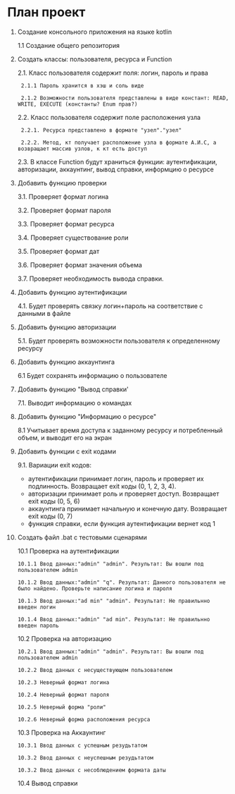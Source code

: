 # План проект<br>

1. Создание консольного приложения на языке kotlin
	
	1.1 Создание общего репозитория 

2. Создать классы: пользователя, ресурса и Function 

	2.1. Класс пользователя содержит поля: логин, пароль и права

		2.1.1 Пароль хранится в хэш и соль виде
		
		2.1.2 Возможности пользователя представлены в виде констант: READ, WRITE, EXECUTE (константы? Enum прав?)

	2.2. Класс пользователя содержит поле расположения узла

		2.2.1. Ресурса представлено в формате "узел"."узел"
	
   		2.2.2. Метод, кт получает расположение узла в формате А.И.С, а возвращает массив узлов, к кт есть доступ

	2.3. В классе Function будут храниться функции: аутентификации, авторизации, аккаунтинг, вывод справки, информцию о ресурсе       
	
3. Добавить функцию проверки 

	3.1. Проверяет формат логина 
 
	3.2. Проверяет формат пароля 
 
 	3.3. Проверяет формат ресурса 
     
 	3.4. Проверяет существование роли 
 
 	3.5. Проверяет формат дат 
 	
 	3.6. Проверяет формат значения объема 
 
	3.7. Проверяет необходимость вывода справки.
     
4. Добавить функцию аутентификации

	4.1. Будет проверять связку логин+пароль на соответствие с данными в файле

5. Добавить функцию авторизации

	5.1. Будет проверять возможности пользователя к определенному ресурсу

6. Добавить функцию аккаунтинга

	6.1 Будет сохранять информацию о пользователе
	
7. Добавить функцию "Вывод справки'

	7.1. Выводит информацию о командах

8. Добавить функцию "Информацию о ресурсе"
	
	8.1 Учитывает время доступа к заданному ресурсу и потребленный объем, и выводит его на экран 

9. Добавить функции с exit кодами

	9.1. Вариации exit кодов:
	  - аутентификации принимает логин, пароль и проверяет их подлинность. Возвращает exit коды (0, 1, 2, 3, 4).
	  - авторизации принимает роль и проверяет доступ. Возвращает exit коды (0, 5, 6)
	  - аккаунтинга принимает начальную и конечную дату. Возвращает exit коды (0, 7)
	  - функция справки, если функция аутентификации вернет код 1
 
10. Создать файл .bat с тестовыми сценарями 

	10.1 Проверка на аутентификации

		10.1.1 Ввод данных:"admin" "admin". Результат: Вы вошли под пользователем admin

		10.1.2 Ввод данных:"admin" "q". Результат: Данного пользователя не было найдено. Проверьте написание логина и пароля
	
		10.1.3 Ввод данных:"ad min" "admin". Результат: Не правильнно введен логин

		10.1.4 Ввод данных:"admin" "ad min". Результат: Не правильнно введен пароль
	
	10.2 Проверка на авторизацию

		10.2.1 Ввод данных:"admin" "admin". Результат: Вы вошли под пользователем admin

		10.2.2 Ввод данных с несуществующем пользователем

		10.2.3 Неверный формат логина

		10.2.4 Неверный формат пароля

		10.2.5 Неверный форма "роли"

		10.2.6 Неверный форма расположения ресурса

	10.3 Проверка на Аккаунтинг

		10.3.1 Ввод данных с успешным резудьтатом

		10.3.2 Ввод данных с неуспешным резудьтатом
		
		10.3.2 Ввод данных с несоблюдением формата даты

	10.4 Вывод справки

